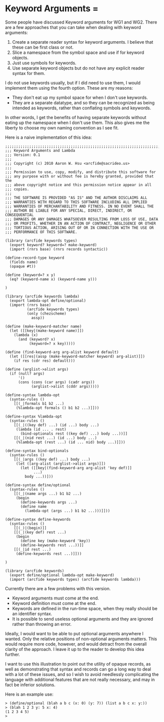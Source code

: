 # Keyword Arguments =

Some people have discussed Keyword arguments for WG1 and WG2. There are a few approaches that you can take when dealing with keyword arguments:

1. Create a separate reader syntax for keyword arguments. I believe that these can be first class or not.
1. Slice a namespace from the symbol space and use if for keyword objects.
1. Just use symbols for keywords.
1. Use separate keyword objects but do not have any explicit reader syntax for them.

I do not use keywords usually, but if I did need to use them, I would implement them using the fourth option. These are my reasons:

* They don't eat up my symbol space for when I don't use keywords.
* They are a separate datatype, and so they can be recognized as being intended as keywords, rather than conflating symbols and keywords.

In other words, I get the benefits of having separate keywords without eating up the namespace when I don't use them. This also gives me the liberty to choose my own naming convention as I see fit.

Here is a naive implementation of this idea:

```
;;;;;;;;;;;;;;;;;;;;;;;;;;;;;;;;;;;;;;;;;;;;;;;;;;;;;;;;;;;;;;;;;;;;;;;;
;;; Keyword Arguments and Lambda
;;; Version: 0.1
;;; 
;;; Copyright (c) 2010 Aaron W. Hsu <arcfide@sacrideo.us>
;;; 
;;; Permission to use, copy, modify, and distribute this software for
;;; any purpose with or without fee is hereby granted, provided that the
;;; above copyright notice and this permission notice appear in all
;;; copies.
;;; 
;;; THE SOFTWARE IS PROVIDED "AS IS" AND THE AUTHOR DISCLAIMS ALL
;;; WARRANTIES WITH REGARD TO THIS SOFTWARE INCLUDING ALL IMPLIED
;;; WARRANTIES OF MERCHANTABILITY AND FITNESS. IN NO EVENT SHALL THE
;;; AUTHOR BE LIABLE FOR ANY SPECIAL, DIRECT, INDIRECT, OR CONSEQUENTIAL
;;; DAMAGES OR ANY DAMAGES WHATSOEVER RESULTING FROM LOSS OF USE, DATA
;;; OR PROFITS, WHETHER IN AN ACTION OF CONTRACT, NEGLIGENCE OR OTHER
;;; TORTIOUS ACTION, ARISING OUT OF OR IN CONNECTION WITH THE USE OR
;;; PERFORMANCE OF THIS SOFTWARE.

(library (arcfide keywords types)
  (export keyword? keyword=? make-keyword)
  (import (rnrs base) (rnrs records syntactic))

(define-record-type keyword
  (fields name)
  (opaque #t))

(define (keyword=? x y)
  (eq? (keyword-name x) (keyword-name y)))

)

(library (arcfide keywords lambda)
  (export lambda-opt define/optional)
  (import (rnrs base) 
          (arcfide keywords types)
          (only (chezscheme)
            assp))

(define (make-keyword-matcher name)
  (let ([[key|(make-keyword name)]])
    (lambda (x)
      (and (keyword? x)
           (keyword=? x key)))))

(define (find-keyword-arg arg-alist keyword default)
  (let ([[res|(assp (make-keyword-matcher keyword) arg-alist)]])
    (if res (cdr res) default)))

(define (arglist->alist args)
  (if (null? args)
      '()
      (cons (cons (car args) (cadr args))
            (arglist->alist (cddr args)))))

(define-syntax lambda-opt
  (syntax-rules ()
    [[(_|formals b1 b2 ...)
     (%lambda-opt formals () b1 b2 ...)]]))

(define-syntax %lambda-opt
  (syntax-rules ()
    [[(_|((key def) ...) (id ...) body ...)
     (lambda (id ... . rest)
       (bind-optionals rest ((key def) ...) body ...))]]
    [[(_|(nid rest ...) (id ...) body ...)
     (%lambda-opt (rest ...) (id ... nid) body ...)]]))

(define-syntax bind-optionals
  (syntax-rules ()
    [[(_|args ((key def) ...) body ...)
     (let ([arg-alist (arglist->alist args)]])
       (let ([[key|(find-keyword-arg arg-alist 'key def)]]
             ...)
         body ...))]))

(define-syntax define/optional
  (syntax-rules ()
    [[(_|(name args ...) b1 b2 ...)
     (begin
       (define-keywords args ...)
       (define name
         (lambda-opt (args ...) b1 b2 ...)))]]))

(define-syntax define-keywords
  (syntax-rules ()
    [[(_)|(begin)]]
    [[(_|(key def) rest ...)
     (begin
       (define key (make-keyword 'key))
       (define-keywords rest ...))]]
    [[(_|id rest ...)
     (define-keywords rest ...)]]))

)

(library (arcfide keywords)
  (export define/optional lambda-opt make-keyword)
  (import (arcfide keywords types) (arcfide keywords lambda)))
```

Currently there are a few problems with this version.

* Keyword arguments must come at the end.
* Keyword definition must come at the end.
* Keywords are defined in the run-time space, when they really should be an identifier syntax.
* It is possible to send useless optional arguments and they are ignored rather than throwing an error.

Ideally, I would want to be able to put optional arguments anywhere I wanted. Only the relative positions of non-optional arguments matters. This would require more code, however, and would detract from the overall clarity of the approach. I leave it up to the reader to develop this idea further.

I want to use this illustration to point out the utility of opaque records, as well as demonstrating that syntax and records can go a long way to deal with a lot of these issues, and so I wish to avoid needlessly complicating the language with additional features that are not really necessary, and may in fact be inferior solutions.

Here is an example use:

```
> (define/optional (blah a b c (x: 0) (y: 7)) (list a b c x: y:))
> (blah 1 2 3 y: 5 x: 4) 
(1 2 3 4 5)
> 
```
